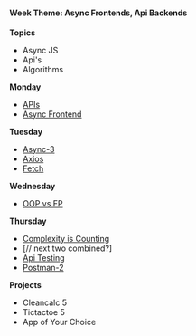 <h4 class="weektheme">Week Theme: Async Frontends, Api Backends</h4>

**Topics**  
  * Async JS  
  * Api's  
  * Algorithms  
  
 
**Monday**  
  * [APIs](https://github.com/TheOdinProject/javascript_curriculum/blob/master/MoreJS/APIs.md)  
  * [Async Frontend](https://github.com/jankeLearning/content-md/blob/master/app-design/08-async-frontend.md)

**Tuesday**  
  * [Async-3](https://github.com/jankeLearning/content-md/blob/master/js/08-ascync-3.md)  
  * [Axios](https://github.com/jankeLearning/content-md/blob/master/npm-modules/08-axios.md)  
  * [Fetch](https://github.com/jankeLearning/content-md/blob/master/tools/08-fetch.md)

**Wednesday** 
  * [OOP vs FP](https://github.com/jankeLearning/content-md/blob/master/dev-knowledge/08-OOP-vs-FP.md)

**Thursday**  
  * [Complexity is Counting](https://github.com/jankeLearning/content-md/blob/master/algorithms/08-complexity-is-counting.md)
  * [// next two combined?]  
  * [Api Testing](https://github.com/jankeLearning/content-md/blob/master/testing/08-api-testing.md)  
  * [Postman-2](https://github.com/jankeLearning/content-md/blob/master/tools/08-postman-2.md)  
  
**Projects**  
  * Cleancalc 5  
  * Tictactoe 5  
  * App of Your Choice  